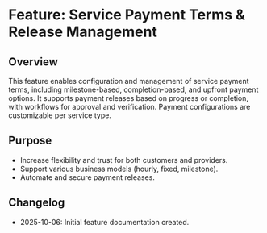 # Feature: Service Payment Terms & Release Management

## Overview
This feature enables configuration and management of service payment terms, including milestone-based, completion-based, and upfront payment options. It supports payment releases based on progress or completion, with workflows for approval and verification. Payment configurations are customizable per service type.

## Purpose
- Increase flexibility and trust for both customers and providers.
- Support various business models (hourly, fixed, milestone).
- Automate and secure payment releases.

## Changelog
- 2025-10-06: Initial feature documentation created.
